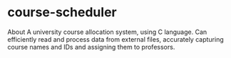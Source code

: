 # course-scheduler
About A university course allocation system, using C language. Can efficiently read and process data from external files, accurately capturing course names and IDs and assigning them to professors.

